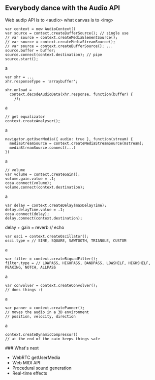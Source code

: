 Everybody dance with the Audio API
----------------------------------

Web audip API is to &lt;audio&gt; what canvas is to &lt;img&gt;

    var context = new AudioContext()
    var source = context.createBufferSource(); // single use
    // var source = context.createMediaElementSource();
    // var source = context.createMediaStreamSource();
    // var source = context.createBufferSource(); ...
    source.buffer = buffer;
    source.connect(context.destination); // pipe
    source.start();

a

    var xhr = ...
    xhr.responseType = 'arraybuffer';

    xhr.onload =
      context.decodeAudioData(xhr.response, function(buffer) {
        });

a

    // get equalizator
    context.createAnalyser();

a

    navigator.getUserMedia({ audio: true }, function(stream) {
      mediaStreamSource = context.createMediaStreamSource(mstream);
      mediaStreamSource.connect(...)
    })

a

    // volume
    var volume = context.createGain();
    volume.gain.value = .1;
    cosa.connect(volume);
    volume.connect(context.destination);

a

    var delay = context.createDelay(maxDelayTime);
    delay.delayTime.value = .1;
    cosa.connect(delay);
    delay.connect(context.destination);

delay + gain = reverb // echo

    var osci = context.createOscillator();
    osci.type = // SINE, SQUARE, SAWTOOTH, TRIANGLE, CUSTOM

a

    var filter = context.createBiquadFilter();
    filter.type = // LOWPASS, HIGHPASS, BANDPASS, LOWSHELF, HIGHSHELF, PEAKING, NOTCH, ALLPASS

a

    var convolver = context.createConvolver();
    // does things :)

a

    var panner = context.createPanner();
    // moves the audio in a 3D environment
    // position, velocity, direction

a

    context.createDynamicCompressor()
    // at the end of the cain keeps things safe

### What's next

- WebRTC getUserMedia
- Web MIDI API
- Procedural sound generation
- Real-time effects

